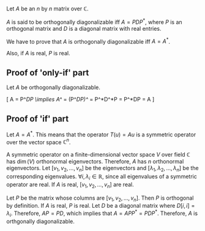Let $A$ be an $n$ by $n$ matrix over $\mathbb{C}$.

$A$ is said to be orthogonally diagonalizable iff $A = PDP^*$,
where $P$ is an orthogonal matrix and $D$ is a diagonal matrix with real entries.

We have to prove that $A$ is orthogonally diagonalizable iff $A = A^*$.

Also, if $A$ is real, $P$ is real.

## Proof of 'only-if' part

Let $A$ be orthogonally diagonalizable.

\[ A = P^*DP \implies A^* = (P^*DP)^* = P^*D^*P = P^*DP = A \]

## Proof of 'if' part

Let $A = A^*$.
This means that the operator $T(u) = Au$ is a symmetric operator
over the vector space $\mathbb{C}^n$.

A symmetric operator on a finite-dimensional vector space $V$ over field $\mathbb{C}$
has $\dim(V)$ orthonormal eigenvectors.
Therefore, $A$ has $n$ orthonormal eigenvectors.
Let $[v_1, v_2, \ldots, v_n]$ be the eigenvectors and
$[\lambda_1, \lambda_2, \ldots, \lambda_n]$ be the corresponding eigenvalues.
$\forall i, \lambda_i \in \mathbb{R}$, since all eigenvalues of a symmetric
operator are real.
If $A$ is real, $[v_1, v_2, \ldots, v_n]$ are real.

Let $P$ be the matrix whose columns are $[v_1, v_2, \ldots, v_n]$.
Then $P$ is orthogonal by definition.
If $A$ is real, $P$ is real.
Let $D$ be a diagonal matrix where $D[i, i] = \lambda_i$.
Therefore, $AP = PD$, which implies that $A = APP^* = PDP^*$.
Therefore, $A$ is orthgonally diagonalizable.
